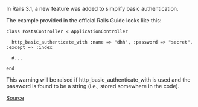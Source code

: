 In Rails 3.1, a new feature was added to simplify basic authentication.

The example provided in the official Rails Guide looks like this:

    class PostsController < ApplicationController

      http_basic_authenticate_with :name => "dhh", :password => "secret", :except => :index

      #...

    end
    
This warning will be raised if http_basic_authenticate_with is used and the password is found to be a string (i.e., stored somewhere in the code).

[Source](http://brakemanscanner.org/docs/warning_types/basic_authentication/)
